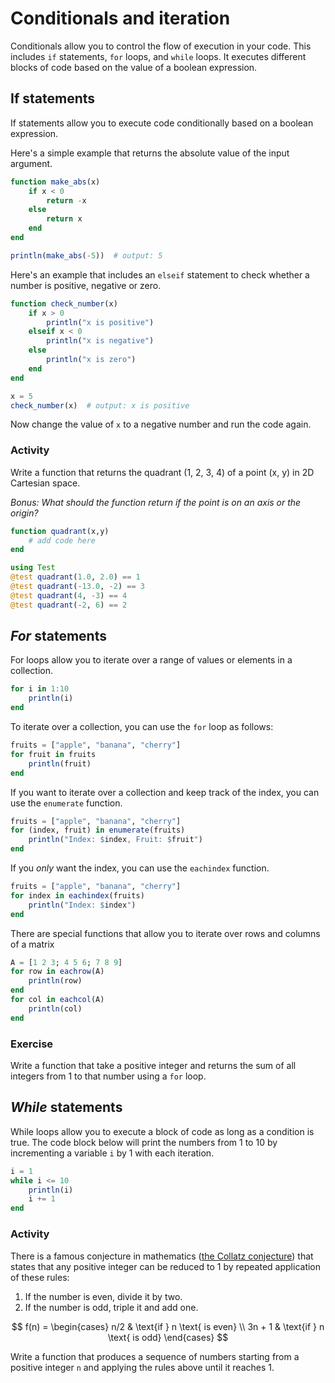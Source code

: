 # Conditionals and iteration

Conditionals allow you to control the flow of execution in your code.
This includes `if` statements, `for` loops, and `while` loops.
It executes different blocks of code based on the value of a boolean expression.


## If statements
If statements allow you to execute code conditionally based on a boolean expression.

Here's a simple example that returns the absolute value of the input argument.

```julia
function make_abs(x)
    if x < 0
        return -x
    else
        return x
    end
end

println(make_abs(-5))  # output: 5
```

Here's an example that includes an `elseif` statement to check whether a number is positive, negative or zero.

```julia
function check_number(x)
    if x > 0
        println("x is positive")
    elseif x < 0
        println("x is negative")
    else
        println("x is zero")
    end
end

x = 5
check_number(x)  # output: x is positive
```

Now change the value of `x` to a negative number and run the code again.


### Activity
Write a function that returns the quadrant (1, 2, 3, 4) of a point (x, y) in 2D Cartesian space.

*Bonus: What should the function return if the point is on an axis or the origin?*

```julia
function quadrant(x,y)
    # add code here
end

using Test
@test quadrant(1.0, 2.0) == 1
@test quadrant(-13.0, -2) == 3
@test quadrant(4, -3) == 4
@test quadrant(-2, 6) == 2
```


## *For* statements
For loops allow you to iterate over a range of values or elements in a collection.

```julia
for i in 1:10
    println(i)
end
```

To iterate over a collection, you can use the `for` loop as follows:

```julia
fruits = ["apple", "banana", "cherry"]
for fruit in fruits
    println(fruit)
end
```

If you want to iterate over a collection and keep track of the index, you can use the `enumerate` function.

```julia
fruits = ["apple", "banana", "cherry"]
for (index, fruit) in enumerate(fruits)
    println("Index: $index, Fruit: $fruit")
end
```

If you *only* want the index, you can use the `eachindex` function.

```julia
fruits = ["apple", "banana", "cherry"]
for index in eachindex(fruits)
    println("Index: $index")
end
```

There are special functions that allow you to iterate over rows and columns of a matrix

```julia
A = [1 2 3; 4 5 6; 7 8 9]
for row in eachrow(A)
    println(row)
end
for col in eachcol(A)
    println(col)
end
```

### Exercise
Write a function that take a positive integer and returns the sum of all integers from 1 to that number using a `for` loop.


## *While* statements
While loops allow you to execute a block of code as long as a condition is true.
The code block below will print the numbers from 1 to 10 by incrementing a variable `i` by 1 with each iteration.

```julia
i = 1
while i <= 10
    println(i)
    i += 1
end
```

### Activity
There is a famous conjecture in mathematics ([the Collatz conjecture](https://en.wikipedia.org/wiki/Collatz_conjecture)) that states that any positive integer can be reduced to 1 by repeated application of these rules:

1. If the number is even, divide it by two.
2. If the number is odd, triple it and add one.

$$
f(n) = \begin{cases}
    n/2 & \text{if } n \text{ is even} \\
    3n + 1 & \text{if } n \text{ is odd}
\end{cases}
$$

Write a function that produces a sequence of numbers starting from a positive integer `n` and applying the rules above until it reaches 1.

